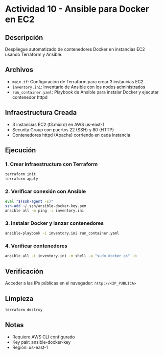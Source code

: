 # Actividad 10 - Ansible para Docker en EC2

## Descripción
Despliegue automatizado de contenedores Docker en instancias EC2 usando Terraform y Ansible.

## Archivos
- `main.tf`: Configuración de Terraform para crear 3 instancias EC2
- `inventory.ini`: Inventario de Ansible con los nodos administrados
- `run_container.yaml`: Playbook de Ansible para instalar Docker y ejecutar contenedor httpd

## Infraestructura Creada
- 3 instancias EC2 (t3.micro) en AWS us-east-1
- Security Group con puertos 22 (SSH) y 80 (HTTP)
- Contenedores httpd (Apache) corriendo en cada instancia

## Ejecución

### 1. Crear infraestructura con Terraform
```bash
terraform init
terraform apply
```

### 2. Verificar conexión con Ansible
```bash
eval "$(ssh-agent -s)"
ssh-add ~/.ssh/ansible-docker-key.pem
ansible all -m ping -i inventory.ini
```

### 3. Instalar Docker y lanzar contenedores
```bash
ansible-playbook -i inventory.ini run_container.yaml
```

### 4. Verificar contenedores
```bash
ansible all -i inventory.ini -m shell -a "sudo docker ps" -b
```

## Verificación
Acceder a las IPs públicas en el navegador: `http://<IP_PUBLICA>`

## Limpieza
```bash
terraform destroy
```

## Notas
- Requiere AWS CLI configurado
- Key pair: ansible-docker-key
- Región: us-east-1
